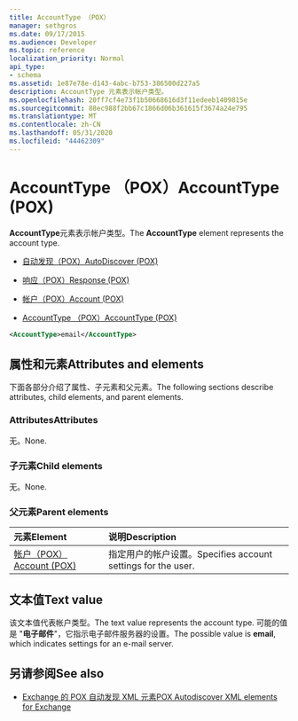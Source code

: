 ```yaml
---
title: AccountType （POX）
manager: sethgros
ms.date: 09/17/2015
ms.audience: Developer
ms.topic: reference
localization_priority: Normal
api_type:
- schema
ms.assetid: 1e87e78e-d143-4abc-b753-386500d227a5
description: AccountType 元素表示帐户类型。
ms.openlocfilehash: 20ff7cf4e73f1b50668616d3f11edeeb1409815e
ms.sourcegitcommit: 88ec988f2bb67c1866d06b361615f3674a24e795
ms.translationtype: MT
ms.contentlocale: zh-CN
ms.lasthandoff: 05/31/2020
ms.locfileid: "44462309"
---
```

# <a name="accounttype-pox"></a><span data-ttu-id="175ef-103">AccountType （POX）</span><span class="sxs-lookup"><span data-stu-id="175ef-103">AccountType (POX)</span></span>

<span data-ttu-id="175ef-104">**AccountType**元素表示帐户类型。</span><span class="sxs-lookup"><span data-stu-id="175ef-104">The **AccountType** element represents the account type.</span></span> 
  
- [<span data-ttu-id="175ef-105">自动发现（POX）</span><span class="sxs-lookup"><span data-stu-id="175ef-105">AutoDiscover (POX)</span></span>](autodiscover-pox.md)
  
- [<span data-ttu-id="175ef-106">响应（POX）</span><span class="sxs-lookup"><span data-stu-id="175ef-106">Response (POX)</span></span>](response-pox.md)
  
- [<span data-ttu-id="175ef-107">帐户（POX）</span><span class="sxs-lookup"><span data-stu-id="175ef-107">Account (POX)</span></span>](account-pox.md)
  
- [<span data-ttu-id="175ef-108">AccountType （POX）</span><span class="sxs-lookup"><span data-stu-id="175ef-108">AccountType (POX)</span></span>](accounttype-pox.md)
  
```xml
<AccountType>email</AccountType>
```

## <a name="attributes-and-elements"></a><span data-ttu-id="175ef-109">属性和元素</span><span class="sxs-lookup"><span data-stu-id="175ef-109">Attributes and elements</span></span>

<span data-ttu-id="175ef-110">下面各部分介绍了属性、子元素和父元素。</span><span class="sxs-lookup"><span data-stu-id="175ef-110">The following sections describe attributes, child elements, and parent elements.</span></span>
  
### <a name="attributes"></a><span data-ttu-id="175ef-111">Attributes</span><span class="sxs-lookup"><span data-stu-id="175ef-111">Attributes</span></span>

<span data-ttu-id="175ef-112">无。</span><span class="sxs-lookup"><span data-stu-id="175ef-112">None.</span></span>
  
### <a name="child-elements"></a><span data-ttu-id="175ef-113">子元素</span><span class="sxs-lookup"><span data-stu-id="175ef-113">Child elements</span></span>

<span data-ttu-id="175ef-114">无。</span><span class="sxs-lookup"><span data-stu-id="175ef-114">None.</span></span>
  
### <a name="parent-elements"></a><span data-ttu-id="175ef-115">父元素</span><span class="sxs-lookup"><span data-stu-id="175ef-115">Parent elements</span></span>

|<span data-ttu-id="175ef-116">**元素**</span><span class="sxs-lookup"><span data-stu-id="175ef-116">**Element**</span></span>|<span data-ttu-id="175ef-117">**说明**</span><span class="sxs-lookup"><span data-stu-id="175ef-117">**Description**</span></span>|
|:-----|:-----|
|[<span data-ttu-id="175ef-118">帐户（POX）</span><span class="sxs-lookup"><span data-stu-id="175ef-118">Account (POX)</span></span>](account-pox.md) <br/> |<span data-ttu-id="175ef-119">指定用户的帐户设置。</span><span class="sxs-lookup"><span data-stu-id="175ef-119">Specifies account settings for the user.</span></span>  <br/> |
   
## <a name="text-value"></a><span data-ttu-id="175ef-120">文本值</span><span class="sxs-lookup"><span data-stu-id="175ef-120">Text value</span></span>

<span data-ttu-id="175ef-121">该文本值代表帐户类型。</span><span class="sxs-lookup"><span data-stu-id="175ef-121">The text value represents the account type.</span></span> <span data-ttu-id="175ef-122">可能的值是 "**电子邮件**"，它指示电子邮件服务器的设置。</span><span class="sxs-lookup"><span data-stu-id="175ef-122">The possible value is **email**, which indicates settings for an e-mail server.</span></span> 
  
## <a name="see-also"></a><span data-ttu-id="175ef-123">另请参阅</span><span class="sxs-lookup"><span data-stu-id="175ef-123">See also</span></span>

- [<span data-ttu-id="175ef-124">Exchange 的 POX 自动发现 XML 元素</span><span class="sxs-lookup"><span data-stu-id="175ef-124">POX Autodiscover XML elements for Exchange</span></span>](pox-autodiscover-xml-elements-for-exchange.md)

